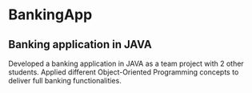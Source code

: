 # BankingApp


## Banking application in JAVA 
Developed a banking application in JAVA as a team project with 2 other students. 
Applied different Object-Oriented Programming concepts to deliver full banking functionalities.
